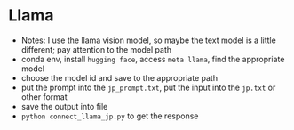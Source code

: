 # Llama
- Notes: I use the llama vision model, so maybe the text model is a little different; pay attention to the model path
- conda env, install `hugging face`, access `meta llama`, find the appropriate model
- choose the model id and save to the appropriate path
- put the prompt into the `jp_prompt.txt`, put the input into the `jp.txt` or other format
- save the output into file
- `python connect_llama_jp.py` to get the response